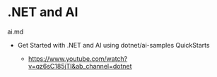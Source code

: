 # .NET and AI

ai.md

*   Get Started with .NET and AI using dotnet/ai-samples QuickStarts

    *   https://www.youtube.com/watch?v=qz6sC185jTI&ab_channel=dotnet

